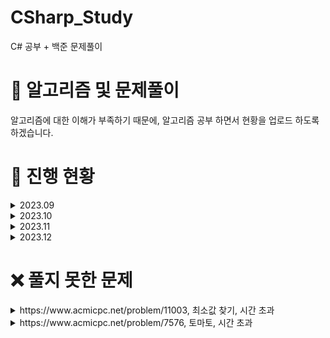 # CSharp_Study
C# 공부 + 백준 문제풀이  

# 📝 알고리즘 및 문제풀이  
알고리즘에 대한 이해가 부족하기 때문에, 알고리즘 공부 하면서 현황을 업로드 하도록 하겠습니다.

# 🧭 진행 현황
<details>
<summary>2023.09</summary>
<div markdown="1">
	
- **09.11** 백준  
- **09.12** 백준  
- **09.13** 백준  
- **09.14** 백준 & Sorting Algorithm  
- **09.15** 백준 & DFS, BFS  
- **09.18** 백준 & Binary Search  
- **09.19** 백준 & Greedy Algorithm  
- **09.20** 백준 & Number Theory  
- **09.21** 백준  
- **09.26** 백준 & Tree  
- **09.27** 백준 & Graph

</div>
</details>
<details>
<summary>2023.10</summary>
<div markdown="1">
	
- **10.04** 백준 복습 ( 노트 정리 )  
- **10.05** Solved.ac Class 3*  
- **10.06** Union, Find  
- **10.10** topology sort, bitmasking  
- **10.11** 시리얼 통신, 파일 입출력, 청크 로더  
- **10.17** 위상 정렬 1   
- **10.18** 위상 정렬 2  
- **10.20** Solved.ac Class 4  
- **10.23** Solved.ac Class 4

</div>
</details>
<details>
<summary>2023.11</summary>
<div markdown="1">
	
- **11.01 ~ 11.30** C++ DX12 공부

</div>
</details>
<details>
<summary>2023.12</summary>
<div markdown="1">
	
- **12.01 ~ 12.21** C++ DX12 공부  
- **12.05** DP  
- **12.21 ~ 01.11** 전문산업기능군사교육소집기간

</div>
</details>

# ❌ 풀지 못한 문제
<details>
<summary>https://www.acmicpc.net/problem/11003, 최소값 찾기, 시간 초과</summary>
<div markdown="1">

## C++ 풀이
  
```cpp
#include <iostream>
#include <deque>

using namespace std;
typedef pair<int, int> Node;

int main()
{
	ios::sync_with_stdio(false);
	cin.tie(NULL);
	cout.tie(NULL);

	int n, l;
	cin >> n >> l;

	deque<Node> m_deque;

	for (int i = 0; i < n; i++)
	{
		int nw;
		cin >> nw;

		while (!m_deque.empty() && m_deque.back().first > nw)
		{
			m_deque.pop_back();
		}

		m_deque.push_back(make_pair(nw, i));

		if (m_deque.front().second <= i - l)
		{
			m_deque.pop_front();
		}

		cout << m_deque.front().first << ' ';
	}

	return 0;
}
```

</div>
</details>

<details>
<summary>https://www.acmicpc.net/problem/7576, 토마토, 시간 초과</summary>
<div markdown="1">

## C# 풀이, 기존 FloodFill 알고리즘에서, BFS를 활용해서 풀이

```cs
using System;
using System.Collections.Generic;
using System.IO;

namespace Study.BaekJoon
{
    // https://www.acmicpc.net/problem/7576
    // 토마토

    // FloodFill로 풀었는데 잘 안되서
    // BFS 형식으로 코드를 바꿔봤습니다.
    // 제발돼라

    internal class Problem7576Solver
    {
        static int[,] arr;
        static int rows;
        static int cols;
        static int[] dx = { 1, -1, 0, 0 };
        static int[] dy = { 0, 0, 1, -1 };

        static public void Solve()
        {
            StreamReader sr = new StreamReader(Console.OpenStandardInput());
            String[] str = sr.ReadLine().Split(' ');

            rows = int.Parse(str[0]);
            cols = int.Parse(str[1]);

            arr = new int[cols, rows];
            Queue<Tuple<int, int>> queue = new Queue<Tuple<int, int>>();

            for (int i = 0; i < cols; i++)
            {
                String[] line = sr.ReadLine().Split(' ');

                for (int j = 0; j < rows; j++)
                {
                    arr[i, j] = int.Parse(line[j]);

                    if (arr[i, j] == 1)
                    {
                        queue.Enqueue(new Tuple<int, int>(i, j));
                    }
                }
            }

            int days = BFS(queue);

            if (CheckAllRipe())
            {
                Console.Write(days);
            }
            else
            {
                Console.Write("-1");
            }

            Console.ReadKey();
        }

        static int BFS(Queue<Tuple<int, int>> queue)
        {
            int days = -1;

            while (queue.Count > 0)
            {
                int size = queue.Count;

                for (int i = 0; i < size; i++)
                {
                    Tuple<int, int> tomato = queue.Dequeue();
                    int x = tomato.Item1;
                    int y = tomato.Item2;

                    for (int j = 0; j < 4; j++)
                    {
                        int nx = x + dx[j];
                        int ny = y + dy[j];

                        if (nx >= 0 && nx < cols && ny >= 0 && ny < rows && arr[nx, ny] == 0)
                        {
                            arr[nx, ny] = 1;
                            queue.Enqueue(new Tuple<int, int>(nx, ny));
                        }
                    }
                }

                days++;
            }

            return days;
        }

        static bool CheckAllRipe()
        {
            for (int i = 0; i < cols; i++)
            {
                for (int j = 0; j < rows; j++)
                {
                    if (arr[i, j] == 0)
                    {
                        return false;
                    }
                }
            }
            return true;
        }
    }
}

```

</div>
</details>
